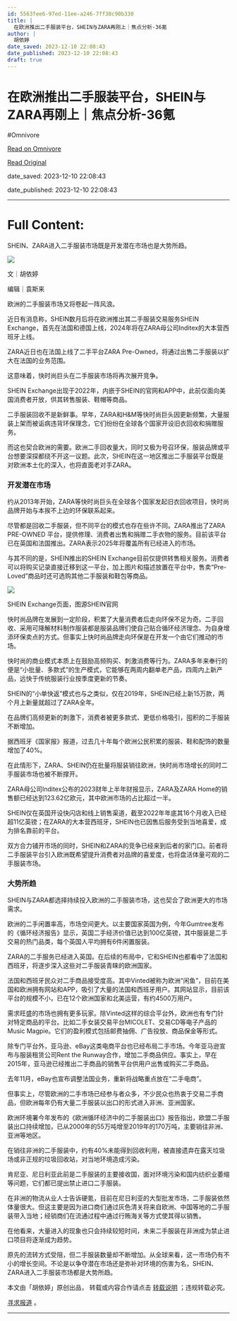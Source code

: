 ```yaml
---
id: 5563fee6-97ed-11ee-a246-7ff38c90b330
title: |
  在欧洲推出二手服装平台，SHEIN与ZARA再刚上｜焦点分析-36氪
author: |
  胡依婷
date_saved: 2023-12-10 22:08:43
date_published: 2023-12-10 22:08:43
draft: true
---
```


# 在欧洲推出二手服装平台，SHEIN与ZARA再刚上｜焦点分析-36氪
#Omnivore

[Read on Omnivore](https://omnivore.app/me/shein-zara-36-18c578871d1)

[Read Original](https://36kr.com/p/2536115487303172?f=rss)

date_saved: 2023-12-10 22:08:43

date_published: 2023-12-10 22:08:43

--- 

# Full Content: 

SHEIN、ZARA进入二手服装市场既是开发潜在市场也是大势所趋。

![](https://proxy-prod.omnivore-image-cache.app/0x0,s2jQvkYT8tj4qfpvqVZkrtpLTgJPbK7-7Pa6uXHYCCxs/https://img.36krcdn.com/hsossms/20230518/v2_2b3dee051cbc4d5fad3d94c52ca69e96@000000_oswg7935oswg200oswg200_img_000)

文｜胡依婷

编辑｜袁斯来

欧洲的二手服装市场又将卷起一阵风浪。

近日有消息称，SHEIN数月后将在欧洲推出其二手服装交易服务SHEIN Exchange，首先在法国和德国上线，2024年将在ZARA母公司Inditex的大本营西班牙上线。

ZARA近日也在法国上线了二手平台ZARA Pre-Owned，将通过出售二手服装以扩大在法国的业务范围。

这意味着，快时尚巨头在二手服装市场将再次展开竞争。

SHEIN Exchange出现于2022年，内嵌于SHEIN的官网和APP中，此前仅面向美国消费者开放，供其转售服装、鞋帽等商品。

二手服装回收不是新鲜事。早年，ZARA和H&M等快时尚巨头因更新频繁，大量服装上架而被诟病违背环保理念，它们纷纷在全球各个国家开设旧衣回收和捐赠服务。

而这也契合欧洲的需要。欧洲二手回收量大，同时又极为号召环保，服装品牌或平台想要深探都绕不开这一议题。此次，SHEIN在这一地区推出二手服装平台既是对欧洲本土化的深入，也将直面老对手ZARA。

### **开发潜在市场**

约从2013年开始，ZARA等快时尚巨头在全球各个国家发起旧衣回收项目，快时尚品牌开始与本挨不上边的环保联系起来。

尽管都是回收二手服装，但不同平台的模式也存在些许不同。ZARA推出了ZARA PRE-OWNED 平台，提供修理、消费者出售和捐赠二手衣物的服务。目前该平台已在英国和法国推出。ZARA表示2025年将覆盖所有已经进入的市场。

与其不同的是，SHEIN推出的SHEIN Exchange目前仅提供转售相关服务。消费者可以将购买记录直接迁移到这一平台，加上图片和描述放置在平台中，售卖“Pre-Loved”商品时还可选购其他二手服装和鞋包等商品。

![](https://proxy-prod.omnivore-image-cache.app/0x0,smCkqx4C1s0Xf_XNw2KGr9vUAa2jLezwujOMUyLpvGH0/https://img.36krcdn.com/hsossms/20231127/v2_d7ff60f6ebc8412b9688a3932a868e0f@5932017_oswg765438oswg1080oswg1928_img_jpg?x-oss-process=image/quality,q_90/format,jpg/interlace,1/format,jpg/interlace,1/format,jpg/interlace,1/format,jpg/interlace,1/format,jpg/interlace,1)

SHEIN Exchange页面，图源SHEIN官网

快时尚品牌在发展到一定阶段，积累了大量消费者后走向环保不足为奇。二手回收、采用可降解材料制作服装都是服装品牌们使自己贴合循环经济理念、为自身增添环保卖点的方式。但事实上快时尚品牌走向环保是在开发一个由它们推动的市场。

快时尚的商业模式本质上在鼓励高频购买、刺激消费等行为。ZARA多年来奉行的便是“小批量、多款式”的生产模式，它能够在两周内翻单老产品，四周内上新产品，远快于传统服装行业按季度更新的节奏。

SHEIN的“小单快返”模式也与之类似，仅在2019年，SHEIN已经上新15万款，两个月上新量就超过了ZARA全年。

在品牌们高频更新的刺激下，消费者被更多款式、更低价格吸引，囤积的二手服装不断增加。

据西班牙《国家报》报道，过去几十年每个欧洲公民积累的服装、鞋和配饰的数量增加了40%。

在此情形下，ZARA、SHEIN仍在批量将服装销往欧洲，快时尚市场增长的同时二手服装市场也被不断撑开。

ZARA母公司Inditex公布的2023财年上半年财报显示，ZARA及ZARA Home的销售额已经达到123.62亿欧元，其中欧洲市场的占比超过一半。

SHEIN仅在英国开设快闪店和线上销售渠道，截至2022年年底其16个月收入已经超11亿英镑；在ZARA的大本营西班牙，SHEIN也已因售后服务受到当地喜爱，成为排名靠前的平台。

双方合力铺开市场的同时，SHEIN和ZARA的竞争已经来到后者的家门口。前者将二手服装平台引入欧洲既希望提升消费者对品牌的喜爱度，也将盘活体量可观的二手服装市场。

### **大势所趋**

SHEIN与ZARA都选择持续投入欧洲的二手服装市场，这也契合了欧洲更大的市场需求。

欧洲的二手闲置率高，市场空间更大。以主要国家英国为例，今年Gumtree发布的《循环经济报告》显示，英国二手经济价值已达到100亿英镑，其中服装是二手交易的热门品类，每个英国人平均拥有6件闲置服装。

ZARA的二手服务已经进入英国。在后续的布局中，它和SHEIN也都看中了法国和西班牙，将逐步深入这些对二手服装青睐的欧洲国家。

法国和西班牙民众对二手商品接受度高。其中Vinted被称为欧洲“闲鱼”，目前在美国和欧洲拥有网站和APP，吸引了大量的法国和西班牙用户。其网站显示，目前该平台的规模不小，已在12个欧洲国家和北美运营，有约4500万用户。

需求旺盛的市场也拥有更多玩家。除Vinted这样的综合平台外，欧洲也有专门针对特定商品的平台。比如二手女装交易平台MICOLET、交易CD等电子产品的Music Magpie。它们的盈利模式包括邮费抽佣、广告投放、商品保金等形式。

除专门平台外，亚马逊、eBay这类电商平台也已经布局二手市场。今年亚马逊宣布与服装租赁公司Rent the Runway合作，增加二手商品供应。事实上，早在2015年，亚马逊已经推出二手商品的销售平台供用户出售或购买二手商品。

去年11月，eBay也宣布调整法国业务，重新将战略重点放在“二手电商”。

但事实上，尽管欧洲的二手市场已经参与者众多，不少民众也热衷于交易二手商品，但欧洲每年仍有大量二手服装以出口的形式进入非洲、亚洲国家。

欧洲环境署今年发布的《欧洲循环经济中的二手服装出口》报告指出，欧盟二手服装出口持续增加，已从2000年的55万吨增至2019年的170万吨，主要销往非洲、亚洲等地区。

在销往非洲的二手服装中，约有40%未能得到回收利用，被直接遗弃在露天垃圾场或非正规的垃圾回收站，对当地环境造成污染。

肯尼亚、尼日利亚此前是二手服装的主要接收国，面对环境污染和国内纺织业萎缩等问题，它们都已提出禁止进口二手服装。

在非洲的物流从业人士告诉硬氪，目前在尼日利亚的大型批发市场，二手服装依然体量很大。但这主要是因为进口商们通过灰色清关将来自欧洲、中国等地的二手服装带入当地；经销商们在流通过程中通过行贿海关等方式使其得以销售。

在他看来，大量进入的现象也只会持续较短时间，未来二手服装在非洲成为禁止进口项目将逐渐成为趋势。

原先的流转方式受阻，但二手服装数量却不断增加。从全球来看，这一市场仍有不小的增长空间。不论是以争夺潜在市场还是弥补对环境的伤害为名，SHEIN、ZARA进入二手服装市场都是大势所趋。

本文由「胡依婷」原创出品， 转载或内容合作请点击 [转载说明](https://36kr.com/p/5093872) ；违规转载必究。

[寻求报道](https://36kr.com/seek-report) 。

---

